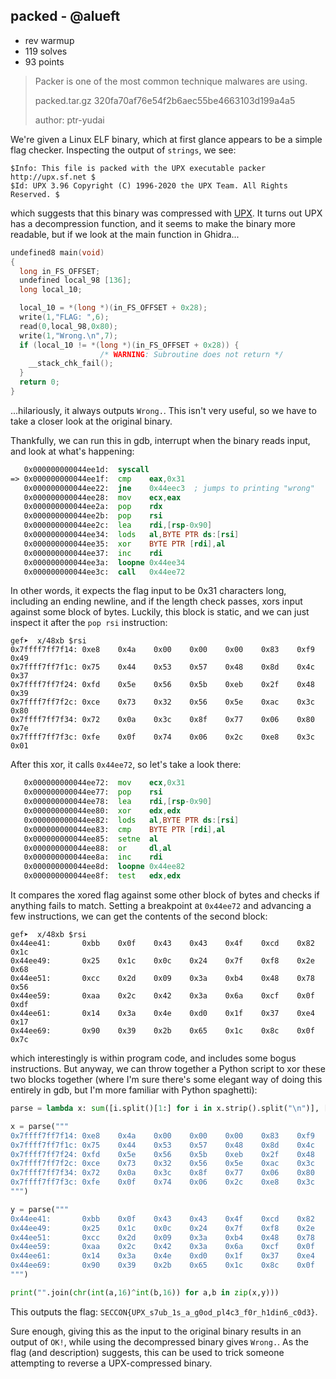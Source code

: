 ## packed - @alueft

* rev warmup
* 119 solves
* 93 points

> Packer is one of the most common technique malwares are using.
>
> packed.tar.gz 320fa70af76e54f2b6aec55be4663103d199a4a5
>
> author: ptr-yudai

We're given a Linux ELF binary, which at first glance appears to be a simple
flag checker. Inspecting the output of `strings`, we see:
```
$Info: This file is packed with the UPX executable packer http://upx.sf.net $
$Id: UPX 3.96 Copyright (C) 1996-2020 the UPX Team. All Rights Reserved. $
```
which suggests that this binary was compressed with
[UPX](https://upx.github.io/). It turns out UPX has a decompression function,
and it seems to make the binary more readable, but if we look at the main
function in Ghidra...

```c
undefined8 main(void)
{
  long in_FS_OFFSET;
  undefined local_98 [136];
  long local_10;

  local_10 = *(long *)(in_FS_OFFSET + 0x28);
  write(1,"FLAG: ",6);
  read(0,local_98,0x80);
  write(1,"Wrong.\n",7);
  if (local_10 != *(long *)(in_FS_OFFSET + 0x28)) {
                    /* WARNING: Subroutine does not return */
    __stack_chk_fail();
  }
  return 0;
}
```
...hilariously, it always outputs `Wrong.`. This isn't very useful, so we have
to take a closer look at the original binary.

Thankfully, we can run this in gdb, interrupt when the binary reads input, and
look at what's happening:

```asm
   0x000000000044ee1d:  syscall
=> 0x000000000044ee1f:  cmp    eax,0x31
   0x000000000044ee22:  jne    0x44eec3  ; jumps to printing "wrong"
   0x000000000044ee28:  mov    ecx,eax
   0x000000000044ee2a:  pop    rdx
   0x000000000044ee2b:  pop    rsi
   0x000000000044ee2c:  lea    rdi,[rsp-0x90]
   0x000000000044ee34:  lods   al,BYTE PTR ds:[rsi]
   0x000000000044ee35:  xor    BYTE PTR [rdi],al
   0x000000000044ee37:  inc    rdi
   0x000000000044ee3a:  loopne 0x44ee34
   0x000000000044ee3c:  call   0x44ee72
```

In other words, it expects the flag input to be 0x31 characters long, including
an ending newline, and if the length check passes, xors input against some
block of bytes. Luckily, this block is static, and we can just inspect it after
the `pop rsi` instruction:
```
gef➤  x/48xb $rsi
0x7ffff7ff7f14: 0xe8    0x4a    0x00    0x00    0x00    0x83    0xf9    0x49
0x7ffff7ff7f1c: 0x75    0x44    0x53    0x57    0x48    0x8d    0x4c    0x37
0x7ffff7ff7f24: 0xfd    0x5e    0x56    0x5b    0xeb    0x2f    0x48    0x39
0x7ffff7ff7f2c: 0xce    0x73    0x32    0x56    0x5e    0xac    0x3c    0x80
0x7ffff7ff7f34: 0x72    0x0a    0x3c    0x8f    0x77    0x06    0x80    0x7e
0x7ffff7ff7f3c: 0xfe    0x0f    0x74    0x06    0x2c    0xe8    0x3c    0x01
```

After this xor, it calls `0x44ee72`, so let's take a look there:
```asm
   0x000000000044ee72:  mov    ecx,0x31
   0x000000000044ee77:  pop    rsi
   0x000000000044ee78:  lea    rdi,[rsp-0x90]
   0x000000000044ee80:  xor    edx,edx
   0x000000000044ee82:  lods   al,BYTE PTR ds:[rsi]
   0x000000000044ee83:  cmp    BYTE PTR [rdi],al
   0x000000000044ee85:  setne  al
   0x000000000044ee88:  or     dl,al
   0x000000000044ee8a:  inc    rdi
   0x000000000044ee8d:  loopne 0x44ee82
   0x000000000044ee8f:  test   edx,edx
```

It compares the xored flag against some other block of bytes and checks if
anything fails to match. Setting a breakpoint at `0x44ee72` and advancing a
few instructions, we can get the contents of the second block:

```
gef➤  x/48xb $rsi
0x44ee41:       0xbb    0x0f    0x43    0x43    0x4f    0xcd    0x82    0x1c
0x44ee49:       0x25    0x1c    0x0c    0x24    0x7f    0xf8    0x2e    0x68
0x44ee51:       0xcc    0x2d    0x09    0x3a    0xb4    0x48    0x78    0x56
0x44ee59:       0xaa    0x2c    0x42    0x3a    0x6a    0xcf    0x0f    0xdf
0x44ee61:       0x14    0x3a    0x4e    0xd0    0x1f    0x37    0xe4    0x17
0x44ee69:       0x90    0x39    0x2b    0x65    0x1c    0x8c    0x0f    0x7c
```

which interestingly is within program code, and includes some bogus
instructions. But anyway, we can throw together a Python script to xor these two
blocks together (where I'm sure there's some elegant way of doing this entirely
in gdb, but I'm more familiar with Python spaghetti):
```py
parse = lambda x: sum([i.split()[1:] for i in x.strip().split("\n")], [])

x = parse("""
0x7ffff7ff7f14: 0xe8    0x4a    0x00    0x00    0x00    0x83    0xf9    0x49
0x7ffff7ff7f1c: 0x75    0x44    0x53    0x57    0x48    0x8d    0x4c    0x37
0x7ffff7ff7f24: 0xfd    0x5e    0x56    0x5b    0xeb    0x2f    0x48    0x39
0x7ffff7ff7f2c: 0xce    0x73    0x32    0x56    0x5e    0xac    0x3c    0x80
0x7ffff7ff7f34: 0x72    0x0a    0x3c    0x8f    0x77    0x06    0x80    0x7e
0x7ffff7ff7f3c: 0xfe    0x0f    0x74    0x06    0x2c    0xe8    0x3c    0x01
""")

y = parse("""
0x44ee41:       0xbb    0x0f    0x43    0x43    0x4f    0xcd    0x82    0x1c
0x44ee49:       0x25    0x1c    0x0c    0x24    0x7f    0xf8    0x2e    0x68
0x44ee51:       0xcc    0x2d    0x09    0x3a    0xb4    0x48    0x78    0x56
0x44ee59:       0xaa    0x2c    0x42    0x3a    0x6a    0xcf    0x0f    0xdf
0x44ee61:       0x14    0x3a    0x4e    0xd0    0x1f    0x37    0xe4    0x17
0x44ee69:       0x90    0x39    0x2b    0x65    0x1c    0x8c    0x0f    0x7c
""")

print("".join(chr(int(a,16)^int(b,16)) for a,b in zip(x,y)))
```

This outputs the flag: `SECCON{UPX_s7ub_1s_a_g0od_pl4c3_f0r_h1din6_c0d3}`.

Sure enough, giving this as the input to the original binary results in an
output of `OK!`, while using the decompressed binary gives `Wrong.`. As the flag
(and description) suggests, this can be used to trick someone attempting to
reverse a UPX-compressed binary.
